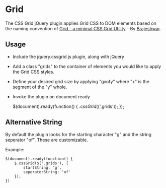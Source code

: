 Grid
====

The CSS Grid jQuery plugin applies Grid CSS to DOM elements based on the naming convention of [Grid - a minimal CSS Grid Utility](http://brajeshwar.com/2011/grid-a-minimal-css-grid-utility/) - By [Brajeshwar](http://brajeshwar.com/author/brajeshwar/).

Usage
-----
* Include the jquery.cssgrid.js plugin, along with jQuery
* Add a class "grids" to the container of elements you would like to apply the Grid CSS styles.
* Define your desired grid size by applying "gxofy" where "x" is the segment of the "y" whole.
* Invoke the plugin on document ready

	$(document).ready(function() {
		$.cssGrid($('.grids'));
	});

Alternative String
------------------
By default the plugin looks for the starting character "g" and the string seperator "of". These are customizable.

Example:

	$(document).ready(function() {
		$.cssGrid($('.grids'), {
			startString: 'g',
			seperatorString: 'of'
		});
	})

